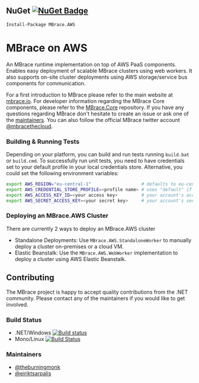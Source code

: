 ## NuGet [![NuGet Badge](https://buildstats.info/nuget/MBrace.AWS?includePreReleases=true)](https://www.nuget.org/packages/MBrace.AWS)
`Install-Package MBrace.AWS`

# MBrace on AWS

An MBrace runtime implementation on top of AWS PaaS components. 
Enables easy deployment of scalable MBrace clusters using web workers. 
It also supports on-site cluster deployments using AWS storage/service bus components for communication.

For a first introduction to MBrace please refer to the main website at [mbrace.io](http://www.mbrace.io/).
For developer information regarding the MBrace Core components, please refer to the [MBrace.Core](https://github.com/mbraceproject/MBrace.Core) repository.
If you have any questions regarding MBrace don't hesitate to create an issue or ask one of the [maintainers](#maintainers).
You can also follow the official MBrace twitter account [@mbracethecloud](https://twitter.com/mbracethecloud).

### Building & Running Tests

Depending on your platform, you can build and run tests running `build.bat` or `build.cmd`. To successfully run unit tests, you need to have credentials set to your default profile in your local credentials store. Alternative, you could set the following environment variables:
```bash
export AWS_REGION="eu-central-1"                   # defaults to eu-central-1
export AWS_CREDENTIAL_STORE_PROFILE=<profile name> # uses "default" if unset
export AWS_ACCESS_KEY_ID=<your access key>         # your account's access key
export AWS_SECRET_ACCESS_KEY=<your secret key>     # your account's secret key
```

### Deploying an MBrace.AWS Cluster

There are currently 2 ways to deploy an MBrace.AWS cluster
* Standalone Deployments: Use `MBrace.AWS.StandaloneWorker` to manually deploy a cluster on-premises or a cloud VM.
* Elastic Beanstalk: Use the `MBrace.AWS.WebWorker` implementation to deploy a cluster using AWS Elastic Beanstalk.

## Contributing

The MBrace project is happy to accept quality contributions from the .NET community.
Please contact any of the maintainers if you would like to get involved.

### Build Status

* .NET/Windows [![Build status](https://ci.appveyor.com/api/projects/status/agctped28mcs1ukk?svg=true)](https://ci.appveyor.com/project/nessos/mbrace-aws)
* Mono/Linux [![Build Status](https://travis-ci.org/mbraceproject/MBrace.AWS.png?branch=master)](https://travis-ci.org/mbraceproject/MBrace.AWS/branches)


### Maintainers

* [@theburningmonk](https://twitter.com/theburningmonk)
* [@eiriktsarpalis](https://twitter.com/eiriktsarpalis)
